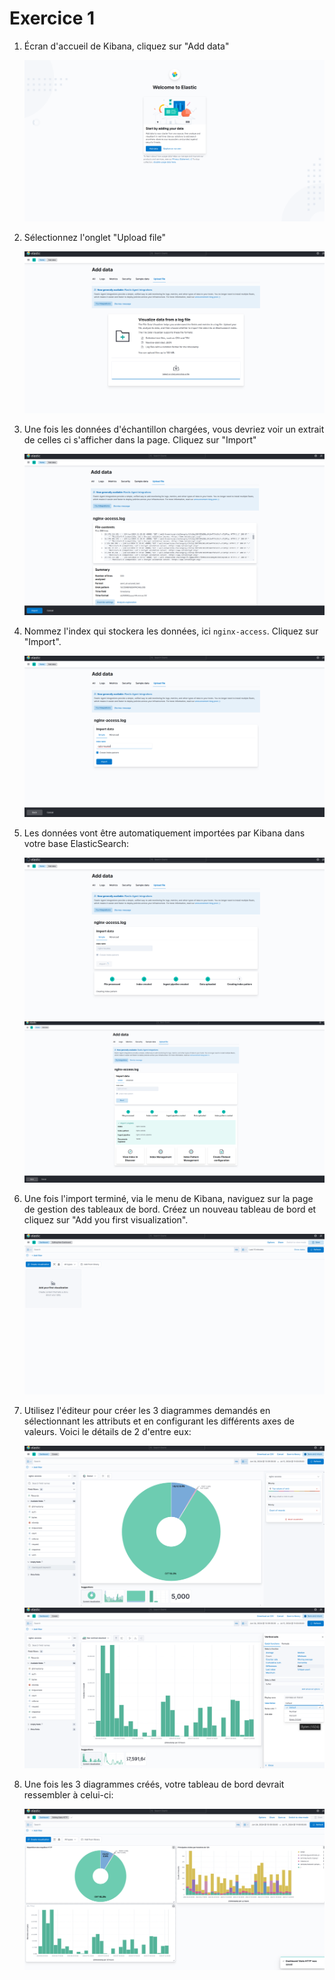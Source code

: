 # Exercice 1

1.  Écran d'accueil de Kibana, cliquez sur "Add data"

    ![](./screenshots/screenshot_0.png)

2.  Sélectionnez l'onglet "Upload file"

    ![](./screenshots/screenshot_2.png)

3.  Une fois les données d'échantillon chargées, vous devriez voir un extrait de celles ci s'afficher dans la page. Cliquez sur "Import"

    ![](./screenshots/screenshot_3.png)

4.  Nommez l'index qui stockera les données, ici `nginx-access`. Cliquez sur "Import".

    ![](./screenshots/screenshot_4.png)

5.  Les données vont être automatiquement importées par Kibana dans votre base ElasticSearch:

    ![](./screenshots/screenshot_5.png)
    ![](./screenshots/screenshot_6.png)

6.  Une fois l'import terminé, via le menu de Kibana, naviguez sur la page de gestion des tableaux de bord. Créez un nouveau tableau de bord et cliquez sur "Add you first visualization".

    ![](./screenshots/screenshot_7.png)

7.  Utilisez l'éditeur pour créer les 3 diagrammes demandés en sélectionnant les attributs et en configurant les différents axes de valeurs. Voici le détails de 2 d'entre eux:

    ![](./screenshots/screenshot_8.png)
    ![](./screenshots/screenshot_9.png)

8.  Une fois les 3 diagrammes créés, votre tableau de bord devrait ressembler à celui-ci:

    ![](./screenshots/screenshot_1.png)
